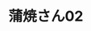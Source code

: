 ---
layout: ../../layouts/goodsLayout.astro
title: 蒲焼さん02
text: 世界中から厳選したイカと、日本近海で獲れたタラのすり身を主に使用した魚肉シートを食べやすい一口サイズにカットし、秘伝の調味でさっぱりとした酢味に仕上げました。
thumbnail: "../../public/images/kabayakisan02.jpg"
kinds: kabayakisan
price: 50円
state: 売り切れ
id: 4710158-2
colors: 赤色
maker: よっちゃん食品工業（株）
---